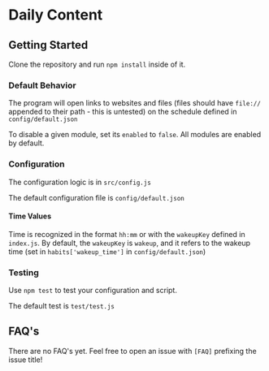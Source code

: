 # Daily Content

## Getting Started

Clone the repository and run `npm install` inside of it.

### Default Behavior

The program will open links to websites and files (files should have `file://` appended to their path - this is untested) on the schedule defined in `config/default.json`

To disable a given module, set its `enabled` to `false`. All modules are enabled by default.

### Configuration

The configuration logic is in `src/config.js`

The default configuration file is `config/default.json`

#### Time Values

Time is recognized in the format `hh:mm` or with the `wakeupKey` defined in `index.js`. By default, the `wakeupKey` is `wakeup`, and it refers to the wakeup time (set in `habits['wakeup_time']` in `config/default.json`)

### Testing

Use `npm test` to test your configuration and script.

The default test is `test/test.js`

## FAQ's

There are no FAQ's yet. Feel free to open an issue with `[FAQ]` prefixing the issue title!